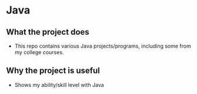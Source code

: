 # Java

## What the project does
- This repo contains various Java projects/programs, including some from my college courses.
    

## Why the project is useful
- Shows my ability/skill level with Java
